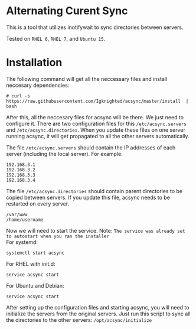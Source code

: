 # Alternating Curent Sync
This is a tool that utilizes inotifywait to sync directories between servers.  
  
Tested on `RHEL 6`, `RHEL 7`, and `Ubuntu 15`.  
  
# Installation
The following command will get all the neccessary files and install neccesary dependencies:
```
# curl -s https://raw.githubusercontent.com/Igknighted/acsync/master/install  | bash
```
After this, all the neccesary files for acsync will be there. We just need to configure it. There are two configuration files for this `/etc/acsync.servers` and `/etc/acsync.directories`. When you update these files on one server running acsync, it will get propagated to all the other servers automatically.  
  
The file `/etc/acsync.servers` should contain the IP addresses of each server (including the local server). For example:
```
192.168.3.1
192.168.3.2
192.168.3.3
192.168.3.4
```
  
The file `/etc/acsync.directories` should contain parent directories to be copied between servers. If you update this file, acsync needs to be restarted on every server.
```
/var/www
/home/username
```
  
Now we will need to start the service. Note: `The service was already set to autostart when you ran the installer`  
For systemd:
```
systemctl start acsync
```
For RHEL with init.d:
```
service acsync start
```
For Ubuntu and Debian:
```
service acsync start
```

  
After setting up the configuration files and starting acsync, you will need to initialize the servers from the original servers. Just run this script to sync all the directories to the other servers: `/opt/acsync/initialize`
